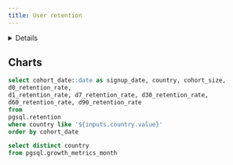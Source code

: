 ```yaml
---
title: User retention
---
```


<Details title='Definitions'>

Earlier in User Growth we briefly looked at the distribution of retained users over a period of 3 months from Mar to Jun. Here we explore user retention rate in greater details.

<span style="font-size:15px;">We define user retention rate as follows: </span>

<br><br>

<span style="font-style: italic; font-size:14px;"> Retention = (Users_END - Users_NEW)x100/(Users_START)</span>

<br><br>

<ul>
  <li><span style="font-size:11px;">Users_END = number of Users at the end of the time period </span></li>
  <li><span style="font-size:11px;">Users_NEW = number of Users who signup during the period</span></li>
  <li><span style="font-size:11px;">Users_START = number of Users at the start of the period</span></li>
</ul>

<br>

Here, we assign users into different cohorts according to their signup date. We then look at the number of users that remained in their respective cohorts at different time periods, e.g. 7 days, 1 month, 2 months etc.

</Details>

## Charts

<Dropdown data={countries} name=country value=country defaultValue='SG'>
</Dropdown>


<DataTable data={retention}>
    <Column id=signup_date/>
	<Column id=country/>
    <Column id=d0_retention_rate title="Day0 Retention Rate" contentType=bar barColor=#D76C82/>
	<Column id=d1_retention_rate title="Day1 Retention Rate" contentType=bar barColor=#FEC5F6/>
  	<Column id=d7_retention_rate title="Day7 Retention Rate" contentType=bar barColor=#DC8BE0/>
  	<Column id=d30_retention_rate title="Day30 Retention Rate" contentType=bar barColor=#DB8DD0/> 
    <Column id=d60_retention_rate title="Day60 Retention Rate" contentType=bar barColor=#C562AF/>
    <Column id=d90_retention_rate title="Day90 Retention Rate" contentType=bar barColor=#B33791/>

</DataTable>


```sql retention
select cohort_date::date as signup_date, country, cohort_size, 
d0_retention_rate,
d1_retention_rate, d7_retention_rate, d30_retention_rate, 
d60_retention_rate, d90_retention_rate 
from 
pgsql.retention
where country like '${inputs.country.value}'
order by cohort_date
```

```sql countries
select distinct country
from pgsql.growth_metrics_month
```
